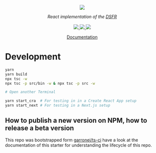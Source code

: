 <p align="center">
    <img src="https://user-images.githubusercontent.com/6702424/80216211-00ef5280-863e-11ea-81de-59f3a3d4b8e4.png">  
</p>
<p align="center">
    <i> React implementation of the <a href="https://www.systeme-de-design.gouv.fr/">DSFR</a> </i>
    <br>
    <br>
    <a href="https://github.com/codegouvfr/dsfr-react/actions">
      <img src="https://github.com/codegouvfr/dsfr-react/workflows/ci/badge.svg?branch=main">
    </a>
    <a href="https://www.npmjs.com/package/dsfr-react">
      <img src="https://img.shields.io/npm/dm/dsfr-react">
    </a>
    <a href="https://github.com/codegouvfr/dsfr-react/blob/main/LICENSE">
      <img src="https://img.shields.io/npm/l/dsfr-react">
    </a>
</p>
<p align="center">
  <a href="https://etalab-2.gitbook.io/dsfr-react/">Documentation</a>
</p>

# Development

```bash
yarn
yarn build
npx tsc -w
npx tsc -p src/bin -w & npx tsc -p src -w

# Open another Terminal

yarn start_cra  # For testing in in a Create React App setup
yarn start_next # For testing in a Next.js setup
```

## How to publish a new version on NPM, how to release a beta version

This repo was bootstrapped form [garronej/ts-ci](https://github.com/garronej/ts-ci) have a look at the
documentation of this starter for understanding the lifecycle of this repo.
